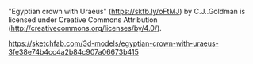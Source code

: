 "Egyptian crown with Uraeus" (https://skfb.ly/oFtMJ) by C.J..Goldman is licensed under Creative Commons Attribution (http://creativecommons.org/licenses/by/4.0/).

https://sketchfab.com/3d-models/egyptian-crown-with-uraeus-3fe38e74b4cc4a2b84c907a06673b415